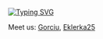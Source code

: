 [![Typing SVG](https://readme-typing-svg.demolab.com?font=Fira+Code&pause=1000&random=false&width=435&lines=We+are+creating+a+AurorOS;We+are+creating+a+better+world;We+are+creating+a+better+Internet;We+are+creating+a+better+computers)](https://github.com/Interpuce)

Meet us: [Gorciu](https://github.com/gorciu-official), [Eklerka25](https://github.com/Eklerka25)
